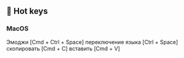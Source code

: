 ## 🎹 Hot keys

### MacOS

Эмоджи [Cmd + Ctrl + Space]
переключение языка [Ctrl + Space]
скопировать [Cmd + C]
вставить [Cmd + V]
